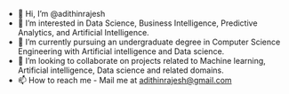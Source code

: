 - 👋 Hi, I’m @adithinrajesh
- 👀 I’m interested in Data Science, Business Intelligence, Predictive Analytics, and Artificial Intelligence.
- 🌱 I’m currently pursuing an undergraduate degree in Computer Science Engineering with Artificial intelligence and Data science.
- 💞️ I’m looking to collaborate on projects related to Machine learning, Artificial intelligence, Data science and related domains.
- 📫 How to reach me - Mail me at adithinrajesh@gmail.com

<!---
adithinrajesh/adithinrajesh is a ✨ special ✨ repository because its `README.md` (this file) appears on your GitHub profile.
You can click the Preview link to take a look at your changes.
--->
